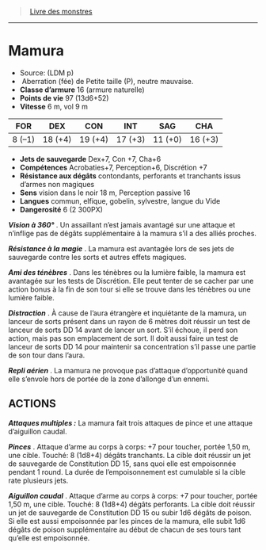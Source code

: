 ﻿> [Livre des monstres](tome_of_beasts.md)

---

# Mamura

- Source: (LDM p)
-  Aberration (fée) de Petite taille (P), neutre mauvaise.
- **Classe d’armure** 16 (armure naturelle)
- **Points de vie** 97 (13d6+52)
- **Vitesse** 6 m, vol 9 m

|FOR|DEX|CON|INT|SAG|CHA|
|---|---|---|---|---|---|
|8 (–1)|18 (+4)|19 (+4)|17 (+3)|11 (+0)|16 (+3)|

- **Jets de sauvegarde** Dex+7, Con +7, Cha+6
- **Compétences** Acrobaties+7, Perception+6, Discrétion +7
- **Résistance aux dégâts** contondants, perforants et tranchants issus d’armes non magiques
- **Sens** vision dans le noir 18 m, Perception passive 16
- **Langues** commun, elfique, gobelin, sylvestre, langue du Vide
- **Dangerosité** 6 (2 300PX)

**_Vision à 360°_** . Un assaillant n’est jamais avantagé sur une attaque et n’inflige pas de dégâts supplémentaire à la mamura s’il a des alliés proches.

**_Résistance à la magie_** . La mamura est avantagée lors de ses jets de sauvegarde contre les sorts et autres effets magiques.

**_Ami des ténèbres_** . Dans les ténèbres ou la lumière faible, la mamura est avantagée sur les tests de Discrétion. Elle peut tenter de se cacher par une action bonus à la fin de son tour si elle se trouve dans les ténèbres ou une lumière faible.

**_Distraction_** . À cause de l’aura étrangère et inquiétante de la mamura, un lanceur de sorts présent dans un rayon de 6 mètres doit réussir un test de lanceur de sorts DD 14 avant de lancer un sort. S’il échoue, il perd son action, mais pas son emplacement de sort. Il doit aussi faire un test de lanceur de sorts DD 14 pour maintenir sa concentration s’il passe une partie de son tour dans l’aura.

**_Repli aérien_** . La mamura ne provoque pas d’attaque d’opportunité quand elle s’envole hors de portée de la zone d’allonge d’un ennemi.

## ACTIONS

**_Attaques multiples :_** La mamura fait trois attaques de pince et une attaque d’aiguillon caudal.

**_Pinces_** . Attaque d’arme au corps à corps: +7 pour toucher, portée 1,50 m, une cible. Touché: 8 (1d8+4) dégâts tranchants. La cible doit réussir un jet de sauvegarde de Constitution DD 15, sans quoi elle est empoisonnée pendant 1 round. La durée de l’empoisonnement est cumulable si la cible rate plusieurs jets.

**_Aiguillon caudal_** . Attaque d’arme au corps à corps: +7 pour toucher, portée 1,50 m, une cible. Touché: 8 (1d8+4) dégâts perforants. La cible doit réussir un jet de sauvegarde de Constitution DD 15 ou subir 1d6 dégâts de poison. Si elle est aussi empoisonnée par les pinces de la mamura, elle subit 1d6 dégâts de poison supplémentaire au début de chacun de ses tours tant qu’elle est empoisonnée.

